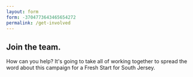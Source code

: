 ```yaml
---
layout: form
form: -3704773643465654272
permalink: /get-involved
---
```


## Join the team.

How can you help? It's going to take all of working together to spread the word about this campaign for a Fresh Start for South Jersey.

<script>
var nvtag_callbacks = nvtag_callbacks || {};
nvtag_callbacks.alterFormDefinition = nvtag_callbacks.alterFormDefinition || [];
nvtag_callbacks.alterFormDefinition.push(moveIt);

function moveIt(args) {
  args.form_definition.form_elements.move(1, 3);
  return args;
}
</script>
